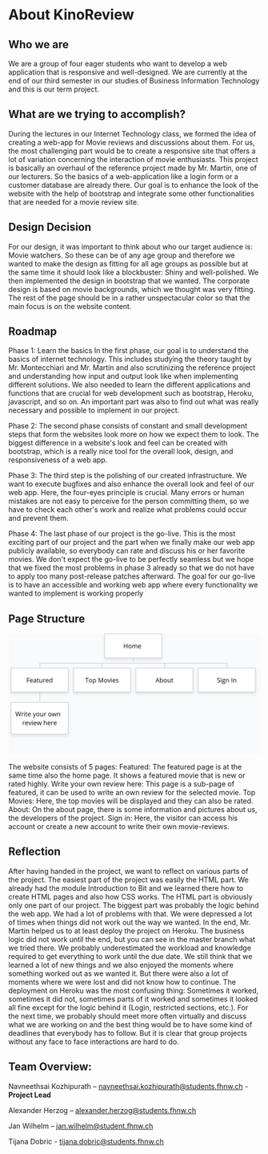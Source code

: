 # About KinoReview

## Who we are

We are a group of four eager students who want to develop a web application that is responsive and well-designed. 
We are currently at the end of our third semester in our studies of Business Information Technology and this is our term project. 


## What are we trying to accomplish? 

During the lectures in our Internet Technology class, we formed the idea of creating a web-app for Movie reviews and discussions about them. 
For us, the most challenging part would be to create a responsive site that offers a lot of variation concerning the interaction of movie enthusiasts. 
This project is basically an overhaul of the reference project made by Mr. Martin, one of our lecturers. So the basics of a web-application like a login form or a customer database are already there. Our goal is to enhance the look of the website with the help of bootstrap and integrate some other functionalities that are needed for a movie review site. 

## Design Decision 

For our design, it was important to think about who our target audience is: Movie watchers. So these can be of any age group and therefore we wanted to make the design as fitting for all age groups as possible but at the same time it should look like a blockbuster: Shiny and well-polished. We then implemented the design in bootstrap that we wanted. The corporate design is based on movie backgrounds, which we thought was very fitting. The rest of the page should be in a rather unspectacular color so that the main focus is on the website content.

## Roadmap

Phase 1: Learn the basics
In the first phase, our goal is to understand the basics of internet technology. This includes studying the theory taught by Mr. Montecchiari and Mr. Martin and also scrutinizing the reference project and understanding how input and output look like when implementing different solutions. We also needed to learn the different applications and functions that are crucial for web development such as bootstrap, Heroku, javascript, and so on. An important part was also to find out what was really necessary and possible to implement in our project. 

Phase 2: The second phase consists of constant and small development steps that form the websites look more on how we expect them to look. The biggest difference in a website's look and feel can be created with bootstrap, which is a really nice tool for the overall look, design, and responsiveness of a web app. 

Phase 3: The third step is the polishing of our created infrastructure. We want to execute bugfixes and also enhance the overall look and feel of our web app. Here, the four-eyes principle is crucial. Many errors or human mistakes are not easy to perceive for the person committing them, so we have to check each other's work and realize what problems could occur and prevent them.

Phase 4: The last phase of our project is the go-live. This is the most exciting part of our project and the part when we finally make our web app publicly available, so everybody can rate and discuss his or her favorite movies. We don't expect the go-live to be perfectly seamless but we hope that we fixed the most problems in phase 3 already so that we do not have to apply too many post-release patches afterward. The goal for our go-live is to have an accessible and working web app where every functionality we wanted to implement is working properly 

## Page Structure
![Website Structure](https://github.com/Alexjames21/KinoProject/blob/master/MovieReview-web/src/main/resources/static/assets/img/gloomap_6ef335ba.png)

The website consists of 5 pages: 
Featured: The featured page is at the same time also the home page. It shows a featured movie that is new or rated highly. 
Write your own review here: This page is a sub-page of featured, it can be used to write an own review for the selected movie.
Top Movies: Here, the top movies will be displayed and they can also be rated. 
About: On the about page, there is some information and pictures about us, the developers of the project. 
Sign in: Here, the visitor can access his account or create a new account to write their own movie-reviews.

## Reflection 

After having handed in the project, we want to reflect on various parts of the project.
The easiest part of the project was easily the HTML part. We already had the module Introduction to Bit and we learned there how to create HTML pages and also how CSS works. The HTML part is obviously only one part of our project. The biggest part was probably the logic behind the web app. We had a lot of problems with that. We were depressed a lot of times when things did not work out the way we wanted. In the end, Mr. Martin helped us to at least deploy the project on Heroku. The business logic did not work until the end, but you can see in the master branch what we tried there. We probably underestimated the workload and knowledge required to get everything to work until the due date. We still think that we learned a lot of new things and we also enjoyed the moments where something worked out as we wanted it. But there were also a lot of moments where we were lost and did not know how to continue. The deployment on Heroku was the most confusing thing: Sometimes it worked, sometimes it did not, sometimes parts of it worked and sometimes it looked all fine except for the logic behind it (Login, restricted sections, etc.). For the next time, we probably should meet more often virtually and discuss what we are working on and the best thing would be to have some kind of deadlines that everybody has to follow. But it is clear that group projects without any face to face interactions are hard to do. 

## Team Overview: 

Navneethsai Kozhipurath – navneethsai.kozhipurath@students.fhnw.ch - **Project Lead**

Alexander Herzog  – alexander.herzog@students.fhnw.ch

Jan Wilhelm – jan.wilhelm@student.fhnw.ch 

Tijana Dobric - tijana.dobric@students.fhnw.ch
